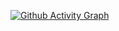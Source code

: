 [![Github Activity Graph](https://github-readme-activity-graph.cyclic.app/graph?username=ramankit-singh&theme=github-compact&hide_border=true)](https://git.io/ramankit-singh&hide_border=true)
